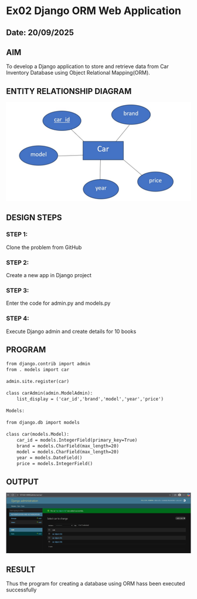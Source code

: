 # Ex02 Django ORM Web Application
## Date: 20/09/2025

## AIM
To develop a Django application to store and retrieve data from Car Inventory Database using Object Relational Mapping(ORM).

## ENTITY RELATIONSHIP DIAGRAM

![alt text](image-1.png)

## DESIGN STEPS

### STEP 1:
Clone the problem from GitHub

### STEP 2:
Create a new app in Django project

### STEP 3:
Enter the code for admin.py and models.py

### STEP 4:
Execute Django admin and create details for 10 books

## PROGRAM
```
from django.contrib import admin
from . models import car

admin.site.register(car)

class carAdmin(admin.ModelAdmin):
    list_display = ('car_id','brand','model','year','price')

Models:

from django.db import models

class car(models.Model):
    car_id = models.IntegerField(primary_key=True)
    brand = models.CharField(max_length=20)
    model = models.CharField(max_length=20)
    year = models.DateField()
    price = models.IntegerField()
```


## OUTPUT
![alt text](image.png)


## RESULT
Thus the program for creating a database using ORM hass been executed successfully
